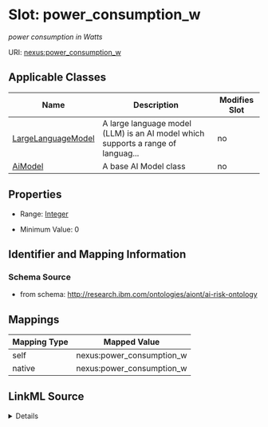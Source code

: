 

# Slot: power_consumption_w


_power consumption in Watts_





URI: [nexus:power_consumption_w](http://research.ibm.com/ontologies/aiont/power_consumption_w)



<!-- no inheritance hierarchy -->





## Applicable Classes

| Name | Description | Modifies Slot |
| --- | --- | --- |
| [LargeLanguageModel](LargeLanguageModel.md) | A large language model (LLM) is an AI model which supports a range of languag... |  no  |
| [AiModel](AiModel.md) | A base AI Model class |  no  |







## Properties

* Range: [Integer](Integer.md)

* Minimum Value: 0





## Identifier and Mapping Information







### Schema Source


* from schema: http://research.ibm.com/ontologies/aiont/ai-risk-ontology




## Mappings

| Mapping Type | Mapped Value |
| ---  | ---  |
| self | nexus:power_consumption_w |
| native | nexus:power_consumption_w |




## LinkML Source

<details>
```yaml
name: power_consumption_w
description: power consumption in Watts
from_schema: http://research.ibm.com/ontologies/aiont/ai-risk-ontology
rank: 1000
alias: power_consumption_w
domain_of:
- AiModel
range: integer
minimum_value: 0

```
</details>